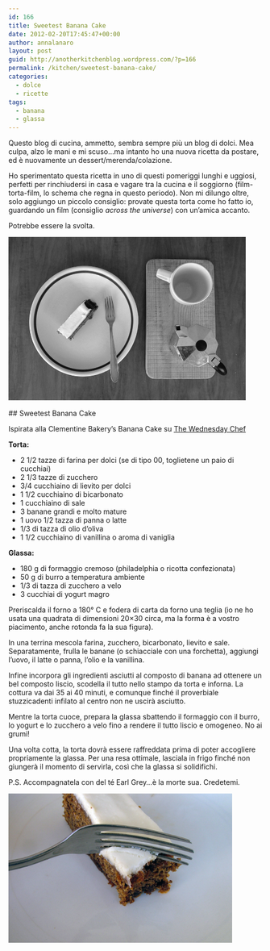 ```yaml
---
id: 166
title: Sweetest Banana Cake
date: 2012-02-20T17:45:47+00:00
author: annalanaro
layout: post
guid: http://anotherkitchenblog.wordpress.com/?p=166
permalink: /kitchen/sweetest-banana-cake/
categories:
  - dolce
  - ricette
tags:
  - banana
  - glassa
---
```

Questo blog di cucina, ammetto, sembra sempre più un blog di dolci. Mea culpa, alzo le mani e mi scuso&#8230;ma intanto ho una nuova ricetta da postare, ed è nuovamente un dessert/merenda/colazione.

Ho sperimentato questa ricetta in uno di questi pomeriggi lunghi e uggiosi, perfetti per rinchiudersi in casa e vagare tra la cucina e il soggiorno (film-torta-film, lo schema che regna in questo periodo). Non mi dilungo oltre, solo aggiungo un piccolo consiglio: provate questa torta come ho fatto io, guardando un film (consiglio _across the universe_) con un&#8217;amica accanto.

Potrebbe essere la svolta.

<img title="banana cake breakfast" src="/wp-content/uploads/2012/02/bnncake_2.jpg" alt="banana cake breakfast" width="471" height="324" />

## Sweetest Banana Cake
  
Ispirata alla Clementine Bakery&#8217;s Banana Cake su <a title="The Wednesday Chef" href="http://www.thewednesdaychef.com/the_wednesday_chef/2011/08/clementine-bakerys-banana-cake.html" target="_blank">The Wednesday Chef</a>

**Torta:**
  
* 2 1/2 tazze di farina per dolci (se di tipo 00, toglietene un paio di cucchiai)
* 2 1/3 tazze di zucchero
* 3/4 cucchiaino di lievito per dolci
* 1 1/2 cucchiaino di bicarbonato
* 1 cucchiaino di sale
* 3 banane grandi e molto mature
* 1 uovo 1/2 tazza di panna o latte
* 1/3 di tazza di olio d&#8217;oliva
* 1 1/2 cucchiaino di vanillina o aroma di vaniglia

**Glassa:**
  
* 180 g di formaggio cremoso (philadelphia o ricotta confezionata)
* 50 g di burro a temperatura ambiente
* 1/3 di tazza di zucchero a velo
* 3 cucchiai di yogurt magro

Preriscalda il forno a 180° C e fodera di carta da forno una teglia
(io ne ho usata una quadrata di dimensioni 20&#215;30 circa, ma la forma è a vostro piacimento, anche rotonda fa la sua figura).

In una terrina mescola farina, zucchero, bicarbonato, lievito e sale. Separatamente, frulla le banane (o schiacciale con una forchetta), aggiungi l&#8217;uovo, il latte o panna, l&#8217;olio e la vanillina.

Infine incorpora gli ingredienti asciutti al composto di banana ad ottenere un bel composto liscio, scodella il tutto nello stampo da torta e inforna. La cottura va dai 35 ai 40 minuti, e comunque finché il proverbiale stuzzicadenti infilato al centro non ne uscirà asciutto.

Mentre la torta cuoce, prepara la glassa sbattendo il formaggio con il burro, lo yogurt e lo zucchero a velo fino a rendere il tutto liscio e omogeneo. No ai grumi!

Una volta cotta, la torta dovrà essere raffreddata prima di poter accogliere propriamente la glassa. Per una resa ottimale, lasciala in frigo finché non giungerà il momento di servirla, così che la glassa si solidifichi.

P.S. Accompagnatela con del té Earl Grey&#8230;è la morte sua. Credetemi.

<img title="bananacake_fork" src="/wp-content/uploads/2012/02/bnncake_3.jpg" alt="banana cake fork" width="444" height="296" />